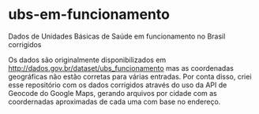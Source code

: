 # ubs-em-funcionamento
Dados de Unidades Básicas de Saúde em funcionamento no Brasil corrigidos

Os dados são originalmente disponibilizados em http://dados.gov.br/dataset/ubs_funcionamento mas as coordenadas geográficas não estão corretas para várias entradas. Por conta disso, criei esse repositório com os dados corrigidos através do uso da API de Geocode do Google Maps, gerando arquivos por cidade com as coordernadas aproximadas de cada uma com base no endereço.
